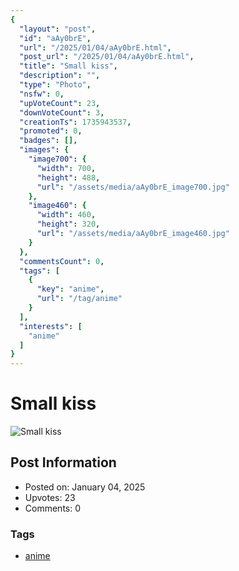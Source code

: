 ```yaml
---
{
  "layout": "post",
  "id": "aAy0brE",
  "url": "/2025/01/04/aAy0brE.html",
  "post_url": "/2025/01/04/aAy0brE.html",
  "title": "Small kiss",
  "description": "",
  "type": "Photo",
  "nsfw": 0,
  "upVoteCount": 23,
  "downVoteCount": 3,
  "creationTs": 1735943537,
  "promoted": 0,
  "badges": [],
  "images": {
    "image700": {
      "width": 700,
      "height": 488,
      "url": "/assets/media/aAy0brE_image700.jpg"
    },
    "image460": {
      "width": 460,
      "height": 320,
      "url": "/assets/media/aAy0brE_image460.jpg"
    }
  },
  "commentsCount": 0,
  "tags": [
    {
      "key": "anime",
      "url": "/tag/anime"
    }
  ],
  "interests": [
    "anime"
  ]
}
---
```


# Small kiss

![Small kiss](/assets/media/aAy0brE_image700.jpg)

## Post Information

- Posted on: January 04, 2025
- Upvotes: 23
- Comments: 0

### Tags

- [anime](/tag/anime)
